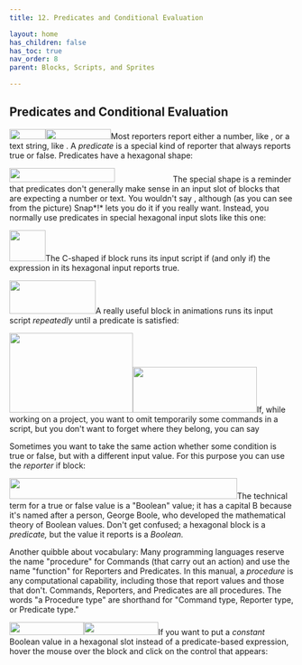 ```yaml
---
title: 12. Predicates and Conditional Evaluation

layout: home
has_children: false
has_toc: true
nav_order: 8
parent: Blocks, Scripts, and Sprites

---
```


 Predicates and Conditional Evaluation
-------------------------------------

<img src="/snap-manual/assets/images/image82.png" style="width:64px; height:18px"><img src="/snap-manual/assets/images/image83.png" style="width:116px; height:18px">Most reporters report either a number, like , or a
text string, like . A *predicate* is a special kind of reporter that
always reports true or false. Predicates have a hexagonal shape:

<img src="/snap-manual/assets/images/image84.png" style="width:187px; height:25px"><img src="/snap-manual/assets/images/image85.png" style="width:103px; height:15px">The special shape is a reminder that predicates don't
generally make sense in an input slot of blocks that are expecting a
number or text. You wouldn't say , although (as you can see from the
picture) Snap*!* lets you do it if you really want. Instead, you
normally use predicates in special hexagonal input slots like this one:

<img src="/snap-manual/assets/images/image86.png" style="width:64px; height:55px">The C-shaped if block runs its input
script if (and only if) the expression in its hexagonal input reports
true.

<img src="/snap-manual/assets/images/image87.png" style="width:153px; height:59px">A really useful block in animations runs
its input script *repeatedly* until a predicate is satisfied:

<img src="/snap-manual/assets/images/image88.png" style="width:219px; height:141px"><img src="/snap-manual/assets/images/image89.png" style="width:220px; height:81px">If, while working on a project, you want to omit
temporarily some commands in a script, but you don't want to forget
where they belong, you can say

Sometimes you want to take the same action whether some condition is
true or false, but with a different input value. For this purpose you
can use the *reporter* if block:

<img src="/snap-manual/assets/images/image90.png" style="width:404px; height:37px">The technical term for a true or false
value is a "Boolean" value; it has a capital B because it's named after
a person, George Boole, who developed the mathematical theory of Boolean
values. Don't get confused; a hexagonal block is a *predicate,* but the
value it reports is a *Boolean.*

Another quibble about vocabulary: Many programming languages reserve the
name "procedure" for Commands (that carry out an action) and use the
name "function" for Reporters and Predicates. In this manual, a
*procedure* is any computational capability, including those that report
values and those that don't. Commands, Reporters, and Predicates are all
procedures. The words "a Procedure type" are shorthand for "Command
type, Reporter type, or Predicate type."

<img src="/snap-manual/assets/images/image91.png" style="width:132px; height:23px"><img src="/snap-manual/assets/images/image92.png" style="width:132px; height:23px">If you want to put a *constant* Boolean
value in a hexagonal slot instead of a predicate-based expression, hover
the mouse over the block and click on the control that appears:

